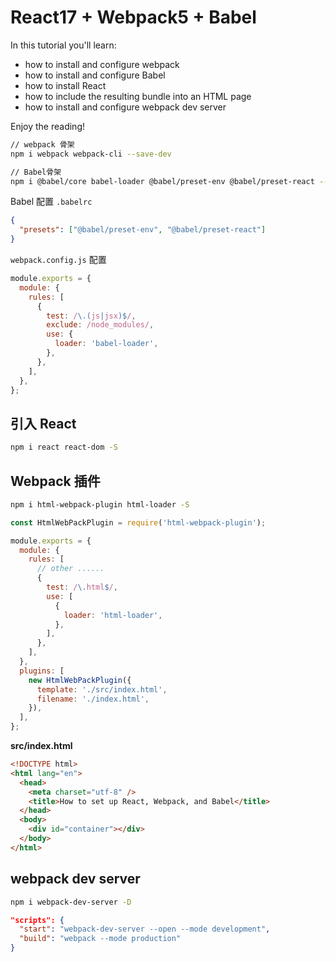 # React17 + Webpack5 + Babel

In this tutorial you'll learn:

- how to install and configure webpack
- how to install and configure Babel
- how to install React
- how to include the resulting bundle into an HTML page
- how to install and configure webpack dev server

Enjoy the reading!

```bash
// webpack 骨架
npm i webpack webpack-cli --save-dev

// Babel骨架
npm i @babel/core babel-loader @babel/preset-env @babel/preset-react --save-dev
```

Babel 配置 `.babelrc`

```json
{
  "presets": ["@babel/preset-env", "@babel/preset-react"]
}
```

`webpack.config.js` 配置

```js
module.exports = {
  module: {
    rules: [
      {
        test: /\.(js|jsx)$/,
        exclude: /node_modules/,
        use: {
          loader: 'babel-loader',
        },
      },
    ],
  },
};
```

## 引入 React

```bash
npm i react react-dom -S
```

## Webpack 插件

```bash
npm i html-webpack-plugin html-loader -S
```

```js
const HtmlWebPackPlugin = require('html-webpack-plugin');

module.exports = {
  module: {
    rules: [
      // other ......
      {
        test: /\.html$/,
        use: [
          {
            loader: 'html-loader',
          },
        ],
      },
    ],
  },
  plugins: [
    new HtmlWebPackPlugin({
      template: './src/index.html',
      filename: './index.html',
    }),
  ],
};
```

**src/index.html**

```html
<!DOCTYPE html>
<html lang="en">
  <head>
    <meta charset="utf-8" />
    <title>How to set up React, Webpack, and Babel</title>
  </head>
  <body>
    <div id="container"></div>
  </body>
</html>
```

## webpack dev server

```bash
npm i webpack-dev-server -D
```

```json
"scripts": {
  "start": "webpack-dev-server --open --mode development",
  "build": "webpack --mode production"
}
```
